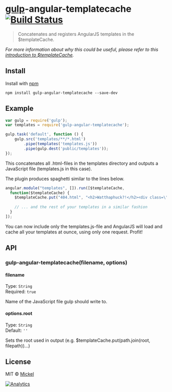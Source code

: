 # [gulp](https://github.com/wearefractal/gulp)-angular-templatecache [![Build Status](https://secure.travis-ci.org/miickel/gulp-angular-templatecache.png?branch=master)](http://travis-ci.org/miickel/gulp-angular-templatecache)

> Concatenates and registers AngularJS templates in the $templateCache.

*For more information about why this could be useful, please refer to this [introduction to $templateCache](http://www.thinkster.io/pick/puguRrgU4O/angularjs-templatecache).*


## Install

Install with [npm](https://npmjs.org/package/gulp-angular-templatecache)

```
npm install gulp-angular-templatecache --save-dev
```


## Example

```js
var gulp = require('gulp');
var templates = require('gulp-angular-templatecache');

gulp.task('default', function () {
	gulp.src('templates/**/*.html')
		.pipe(templates('templates.js'))
		.pipe(gulp.dest('public/templates'));
});
```

This concatenates all .html-files in the templates directory and outputs a JavaScript file (templates.js in this case).

The plugin produces spaghetti similar to the lines below.

```js
angular.module("templates", []).run([$templateCache,
  function($templateCache) {
    $templateCache.put("404.html", "<h2>Watthaphuck?!</h2><div class=\"alert alert-danger\"><p>The page you are looking for does not exist. Classic 404, homie!</p></div><img src=\"http://www.reactiongifs.com/wp-content/uploads/2013/10/tom-delonge-wtf1.gif\" class=\"img-responsive\"/>");
    
    // ... and the rest of your templates in a similar fashion
  }
]);

```
You can now include only the templates.js-file and AngularJS will load and cache all your templates at ounce, using only one request. Profit!

## API

### gulp-angular-templatecache(filename, options)

#### filename

Type: `String`  
Required: `true`

Name of the JavaScript file gulp should write to.

#### options.root

Type: `String`  
Default: `''`

Sets the root used in output (e.g. $templateCache.put(path.join(root, filepath))...)

## License

MIT © [Mickel](http://mickel.me)

[![Analytics](https://ga-beacon.appspot.com/UA-46880034-1/gulp-angular-templatecache/readme?pixel)](https://github.com/igrigorik/ga-beacon)
